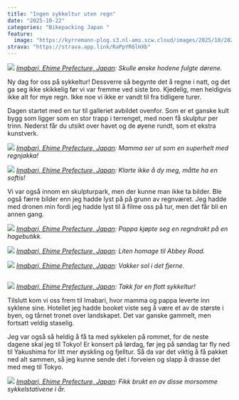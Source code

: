 ```yaml
---
title: "Ingen sykkeltur uten regn"
date: "2025-10-22"
categories: "Bikepacking Japan "
feature:
  image: "https://kyrremann-plog.s3.nl-ams.scw.cloud/images/2025/10/20251022_103608.jpg"
strava: "https://strava.app.link/RaPpYR6lHXb"
---
```



![](https://kyrremann-plog.s3.nl-ams.scw.cloud/images/2025/10/20251022_103608.jpg)
*[Imabari, Ehime Prefecture, Japan](https://www.google.com/maps/place/34.21496799972223,132.95210929972222): Skulle ønske hodene fulgte dørene.*

Ny dag for oss på sykkeltur! Dessverre så begynte det å regne i natt, og det ga seg ikke skikkelig før vi var fremme ved siste bro. Kjedelig, men heldigvis ikke alt for mye regn. Ikke noe vi ikke er vandt til fra tidligere turer.

Dagen startet med en tur til galleriet avbildet ovenfor. Som er et ganske kult bygg som ligger som en stor trapp i terrenget, med noen få skulptur per trinn. Nederst får du utsikt over havet og de øyene rundt, som et ekstra kunstverk.


![](https://kyrremann-plog.s3.nl-ams.scw.cloud/images/2025/10/20251022_111520.jpg)
*[Imabari, Ehime Prefecture, Japan](https://www.google.com/maps/place/34.193800599999996,132.95603509999998): Mamma ser ut som en superhelt med regnjakka!*


![](https://kyrremann-plog.s3.nl-ams.scw.cloud/images/2025/10/20251022_134030.jpg)
*[Imabari, Ehime Prefecture, Japan](https://www.google.com/maps/place/34.20266589972223,133.0750035): Klarte ikke å dy meg, måtte ha en softis!*

Vi var også innom en skulpturpark, men der kunne man ikke ta bilder. Ble også færre bilder enn jeg hadde lyst på på grunn av regnværet. Jeg hadde med dronen min fordi jeg hadde lyst til å filme oss på tur, men det får bli en annen gang.


![](https://kyrremann-plog.s3.nl-ams.scw.cloud/images/2025/10/20251022_141037.jpg)
*[Imabari, Ehime Prefecture, Japan](https://www.google.com/maps/place/34.19761379972222,133.07727119999998): Pappa kjøpte seg en regndrakt på en hagebutikk.*


![](https://kyrremann-plog.s3.nl-ams.scw.cloud/images/2025/10/20251022_151452.jpg)
*[Imabari, Ehime Prefecture, Japan](https://www.google.com/maps/place/34.12692799972222,133.02335999972223): Liten homage til Abbey Road.*


![](https://kyrremann-plog.s3.nl-ams.scw.cloud/images/2025/10/20251022_152949.jpg)
*[Imabari, Ehime Prefecture, Japan](https://www.google.com/maps/place/34.1270079,133.01502719972223): Vakker sol i det fjerne.*


![]()

![](https://kyrremann-plog.s3.nl-ams.scw.cloud/images/2025/10/20251022_161737.jpg)
*[Imabari, Ehime Prefecture, Japan](https://www.google.com/maps/place/34.064914099999996,132.99359489999998): Takk for en flott sykkeltur!*

Tilslutt kom vi oss frem til Imabari, hvor mamma og pappa leverte inn syklene sine. Hotellet jeg hadde booket viste seg å være et av de største i byen, og tårnet tronet over landskapet. Det var ganske gammelt, men fortsatt veldig staselig.

Jeg var også så heldig å få ta med sykkelen på rommet, for de neste dagene skal jeg til Tokyo! Er konsert på lørdag, før jeg på søndag tar fly ned til Yakushima for litt mer øyskling og fjelltur. Så da var det viktig å få pakket ned alt sammen, så jeg kunne sende det i forveien og slapp å drasse det med meg til Tokyo.


![](https://kyrremann-plog.s3.nl-ams.scw.cloud/images/2025/10/20251022_163450.jpg)
*[Imabari, Ehime Prefecture, Japan](https://www.google.com/maps/place/34.0644992,132.9937151997222): Fikk brukt en av disse morsomme sykkelstativene i år.*